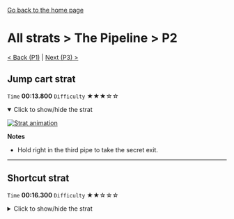 [Go back to the home page](https://github.com/Doublevil/scbspeedrun)

# All strats > The Pipeline > P2

[< Back (P1)](https://github.com/Doublevil/scbspeedrun/blob/main/levels/all_lvl/P/P1.md) | [Next (P3) >](https://github.com/Doublevil/scbspeedrun/blob/main/levels/all_lvl/P/P3.md)

## Jump cart strat

`Time` **00:13.800** `Difficulty` ★★★☆☆
<details open>
  <summary>Click to show/hide the strat</summary>

  [![Strat animation](https://github.com/Doublevil/scbspeedrun/blob/main/media/levels/P/P2_JumpStrat.webp)](https://github.com/Doublevil/scbspeedrun/blob/main/media/levels/P/P2_JumpStrat.mp4?raw=true)

  **Notes**
  - Hold right in the third pipe to take the secret exit.
</details>

---
## Shortcut strat

`Time` **00:16.300** `Difficulty` ★★☆☆☆
<details>
  <summary>Click to show/hide the strat</summary>

  [![Strat animation](https://github.com/Doublevil/scbspeedrun/blob/main/media/levels/P/P2_ShortcutStrat.webp)](https://github.com/Doublevil/scbspeedrun/blob/main/media/levels/P/P2_ShortcutStrat.mp4?raw=true)

  **Notes**
  - Hold right in the third pipe to take the secret exit.
</details>
